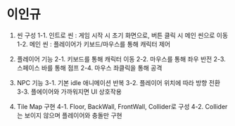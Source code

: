 # 이인규

1. 씬 구성
   1-1. 인트로 씬 : 게임 시작 시 초기 화면으로, 버튼 클릭 시 메인 씬으로 이동
   1-2. 메인 씬 : 플레이어가 키보드/마우스를 통해 캐릭터 제어

2. 플레이어 기능
   2-1. 키보드를 통해 캐릭터 이동
   2-2. 마우스를 통해 좌우 반전
   2-3. 스페이스 바를 통해 점프
   2-4. 마우스 좌클릭을 통해 공격

3. NPC 기능
   3-1. 기본 idle 애니메이션 반복
   3-2. 플레이어 위치에 따라 방향 전환
   3-3. 플에이어와 가까워지면 UI 상호작용

4. Tile Map 구현
   4-1. Floor, BackWall, FrontWall, Collider로 구성
   4-2. Collider는 보이지 않으며 플레이어와 충돌만 구현
